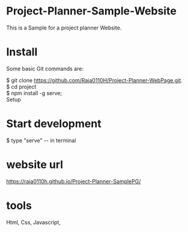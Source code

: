# Project-Planner-Sample-Website


This is a Sample for a project planner Website.


# Install

Some basic Git commands are:

$ git clone https://github.com/Raja0110H/Project-Planner-WebPage.git.            
$ cd project             
$ npm install -g serve;      
Setup


# Start development
$ type "serve" -- in terminal 

  
# website url  

https://raja0110h.github.io/Project-Planner-SamplePG/

# tools

Html,
Css,
Javascript,
  



